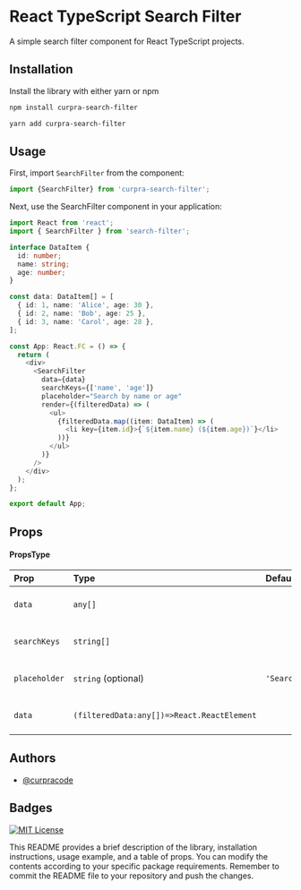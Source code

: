 # React TypeScript Search Filter

A simple search filter component for React TypeScript projects.

## Installation

Install the library with either yarn or npm
```bash
npm install curpra-search-filter

yarn add curpra-search-filter
```

## Usage

First, import `SearchFilter` from the component:

```typescript
import {SearchFilter} from 'curpra-search-filter';

```
Next, use the SearchFilter component in your application:

```typescript
import React from 'react';
import { SearchFilter } from 'search-filter';

interface DataItem {
  id: number;
  name: string;
  age: number;
}

const data: DataItem[] = [
  { id: 1, name: 'Alice', age: 30 },
  { id: 2, name: 'Bob', age: 25 },
  { id: 3, name: 'Carol', age: 28 },
];

const App: React.FC = () => {
  return (
    <div>
      <SearchFilter
        data={data}
        searchKeys={['name', 'age']}
        placeholder="Search by name or age"
        render={(filteredData) => (
          <ul>
            {filteredData.map((item: DataItem) => (
              <li key={item.id}>{`${item.name} (${item.age})`}</li>
            ))}
          </ul>
        )}
      />
    </div>
  );
};

export default App;
```
## Props

####    PropsType

| Prop              | Type                                        |  Default     | Description                |
| :--------         | :-------                                    |  :-------    | :------------------------- |
| `data`            | `any[]`                                     |              | **Required**. Your API key |
| `searchKeys`      | `string[]`                                  |              | **Required**. Your API key |
| `placeholder`     | `string` (optional)                         |`'Search...'` | **Required**. Your API key |
| `data`            | `(filteredData:any[])=>React.ReactElement`  |              | **Required**. Your API key |


## Authors

- [@curpracode](https://www.github.com/curpracode)

## Badges

[![MIT License](https://img.shields.io/badge/License-MIT-green.svg)](https://choosealicense.com/licenses/mit/)

This README provides a brief description of the library, installation instructions, usage example, and a table of props. You can modify the contents according to your specific package requirements. Remember to commit the README file to your repository and push the changes.
